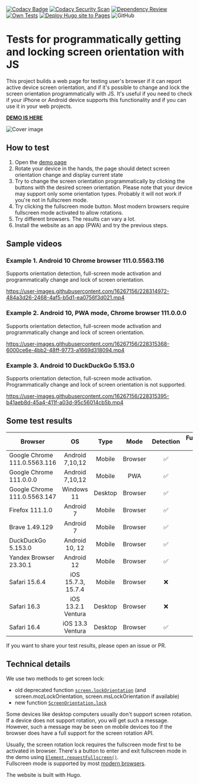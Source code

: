 [![Codacy Badge](https://app.codacy.com/project/badge/Grade/5c1b2a41dee048348186f7768e9a265c)](https://app.codacy.com/gh/walitoff/screen-orientation-test/dashboard?utm_source=gh\&utm_medium=referral\&utm_content=\&utm_campaign=Badge_grade)
[![Codacy Security Scan](https://github.com/walitoff/screen-orientation-test/actions/workflows/codacy.yml/badge.svg)](https://github.com/walitoff/screen-orientation-test/actions/workflows/codacy.yml)
[![Dependency Review](https://github.com/walitoff/screen-orientation-test/actions/workflows/dependency-review.yml/badge.svg)](https://github.com/walitoff/screen-orientation-test/actions/workflows/dependency-review.yml)
[![Own Tests](https://github.com/walitoff/screen-orientation-test/actions/workflows/node.js.yml/badge.svg)](https://github.com/walitoff/screen-orientation-test/actions/workflows/node.js.yml)
[![Deploy Hugo site to Pages](https://github.com/walitoff/screen-orientation-test/actions/workflows/hugo.yml/badge.svg)](https://github.com/walitoff/screen-orientation-test/actions/workflows/hugo.yml)
![GitHub](https://img.shields.io/github/license/walitoff/screen-orientation-test?color=blue)

# Tests for programmatically getting and locking screen orientation with JS

This project builds a web page for testing user's browser if it can report active device screen orientation, and
if it's possible to change and lock the screen orientation programmatically with JS.
It's useful if you need to check if your iPhone or Android device supports this functionality and if
you can use it in your web projects.

**[DEMO IS HERE](https://screen-orientation-test.walitoff.com/)**

![Cover image](https://user-images.githubusercontent.com/16267156/228318924-5fb7f389-9570-4732-b60d-a13960f5c4f6.jpg)

## How to test

1. Open the [demo page](https://screen-orientation-test.walitoff.com/)
2. Rotate your device in the hands, the page should detect screen orientation change and display current state
3. Try to change the screen orientation programmatically by clicking the buttons with the desired screen orientation.
   Please note that your device may support only some orientation types.
   Probably it will not work if you're not in fullscreen mode.
4. Try clicking the fullscreen mode button. Most modern browsers require fullscreen mode activated to allow rotations.
5. Try different browsers. The results can vary a lot.
6. Install the website as an app (PWA) and try the previous steps.

## Sample videos

### Example 1. Android 10 Chrome browser 111.0.5563.116

Supports orientation detection, full-screen mode activation and programmatically change and lock of screen orientation.

<https://user-images.githubusercontent.com/16267156/228314972-484a3d26-2468-4af5-b5d1-ea0756f3d021.mp4>

### Example 2. Android 10, PWA mode, Chrome browser 111.0.0.0

Supports orientation detection,
full-screen mode activation and programmatically change and lock of screen orientation.

<https://user-images.githubusercontent.com/16267156/228315368-6000ce6e-4bb2-48ff-9773-a1669d318094.mp4>

### Example 3. Android 10 DuckDuckGo 5.153.0

Supports orientation detection, full-screen mode activation.
Programmatically change and lock of screen orientation is not supported.

<https://user-images.githubusercontent.com/16267156/228315395-b41aeb8d-45a4-411f-a03d-95c56014cb5b.mp4>

## Some test results

| Browser                      |         OS         |  Type   |  Mode   | Detection | Fullscreen Mode | Rotation |
|------------------------------|:------------------:|:-------:|:-------:|:---------:|:---------------:|:--------:|
| Google Chrome 111.0.5563.116 |  Android 7,10,12   | Mobile  | Browser |     ✅     |        ✅        |    ✅     |
| Google Chrome 111.0.0.0      |  Android 7,10,12   | Mobile  |   PWA   |     ✅     |        ✅        |    ✅     |
| Google Chrome 111.0.5563.147 |     Windows 11     | Desktop | Browser |     ✅     |        ✅        |    ❌     |
| Firefox 111.1.0              |     Android 7      | Mobile  | Browser |     ✅     |        ✅        |    ❌     |
| Brave 1.49.129               |     Android 7      | Mobile  | Browser |     ✅     |        ✅        |    ✅     |
| DuckDuckGo 5.153.0           |   Android 10, 12   | Mobile  | Browser |     ✅     |        ✅        |    ❌     |
| Yandex Browser 23.30.1       |     Android 12     | Mobile  | Browser |     ✅     |        ✅        |    ✅     |
| Safari 15.6.4                | iOS 15.7.3, 15.7.4 | Mobile  | Browser |     ❌     |        ❌        |    ❌     |
| Safari 16.3                  | iOS 13.2.1 Ventura | Desktop | Browser |     ❌     |        ❌        |    ❌     |
| Safari 16.4                  |  iOS 13.3 Ventura  | Desktop | Browser |     ✅     |        ✅        |    ❌     |

If you want to share your test results, please open an issue or PR.

## Technical details

We use two methods to get screen lock:

* old deprecated
  function [`screen.lockOrientation`](https://developer.mozilla.org/en-US/docs/Web/API/Screen/lockOrientation)
  (and screen.mozLockOrientation, screen.msLockOrientation if available)
* new function [`ScreenOrientation.lock`](https://developer.mozilla.org/en-US/docs/Web/API/ScreenOrientation/lock)

Some devices like desktop computers usually don't support screen rotation.
If a device does not support rotation, you will get such a message.
However, such a message may be seen on mobile devices too if the browser does have a full
support for the screen rotation API.

Usually, the screen rotation lock requires the fullscreen mode first to be activated in browser.
There's a button to enter and exit fullscreen mode in the demo
using [`Element.requestFullscreen()`](https://developer.mozilla.org/en-US/docs/Web/API/Element/requestFullscreen).\
Fullscreen mode is supported by most [modern browsers](https://caniuse.com/mdn-api_document_fullscreen).

The website is built with Hugo.

